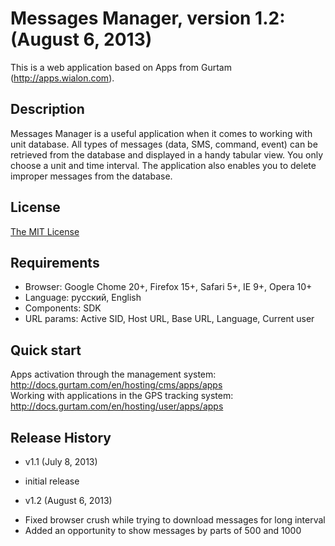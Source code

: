 # Messages Manager, version 1.2: (August 6, 2013)
This is a web application based on Apps from Gurtam (http://apps.wialon.com).

## Description
Messages Manager is a useful application when it comes to working with unit database. All types of messages (data, SMS, command, event) can be retrieved from the database and displayed in a handy tabular view. You only choose a unit and time interval. The application also enables you to delete improper messages from the database.

## License
[The MIT License](../master/LICENSE-MIT)

## Requirements
 * Browser: Google Chome 20+, Firefox 15+, Safari 5+, IE 9+, Opera 10+
 * Language: русский, English
 * Components: SDK
 * URL params: Active SID, Host URL, Base URL, Language, Current user

## Quick start
Apps activation through the management system: http://docs.gurtam.com/en/hosting/cms/apps/apps  
Working with applications in the GPS tracking system: http://docs.gurtam.com/en/hosting/user/apps/apps

## Release History
 * v1.1 (July 8, 2013)  
- initial release

 * v1.2 (August 6, 2013)  
- Fixed browser crush while trying to download messages for long interval
- Added an opportunity to show messages by parts of 500 and 1000

